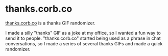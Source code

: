 # thanks.corb.co

[thanks.corb.co](http://thanks.corb.co) is a thanks GIF randomizer.

I made a silly "thanks" GIF as a joke at my office, so I wanted a fun way to send it to people. "thanks.corb.co" started being used as a phrase in chat conversations, so I made a series of several thanks GIFs and made a quick randomizer.
